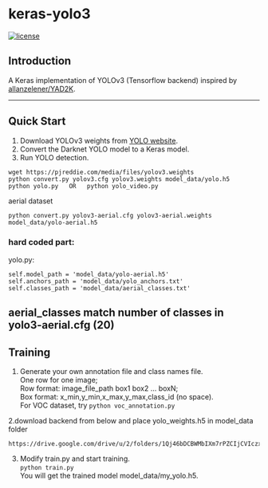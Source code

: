 
# keras-yolo3

[![license](https://img.shields.io/github/license/mashape/apistatus.svg)](LICENSE)

## Introduction

A Keras implementation of YOLOv3 (Tensorflow backend) inspired by [allanzelener/YAD2K](https://github.com/allanzelener/YAD2K).

---

## Quick Start

1. Download YOLOv3 weights from [YOLO website](http://pjreddie.com/darknet/yolo/).
2. Convert the Darknet YOLO model to a Keras model.
3. Run YOLO detection.

```
wget https://pjreddie.com/media/files/yolov3.weights
python convert.py yolov3.cfg yolov3.weights model_data/yolo.h5
python yolo.py   OR   python yolo_video.py
```

aerial dataset

```
python convert.py yolov3-aerial.cfg yolov3-aerial.weights model_data/yolo-aerial.h5
```

### hard coded part:
yolo.py:
```
self.model_path = 'model_data/yolo-aerial.h5'
self.anchors_path = 'model_data/yolo_anchors.txt'
self.classes_path = 'model_data/aerial_classes.txt'
```

aerial_classes match number of classes in yolo3-aerial.cfg  (20)
---

## Training

1. Generate your own annotation file and class names file.  
    One row for one image;  
    Row format: image_file_path box1 box2 ... boxN;  
    Box format: x_min,y_min,x_max,y_max,class_id (no space).  
    For VOC dataset, try `python voc_annotation.py`

2.download backend from below and place yolo_weights.h5 in model_data folder

    https://drive.google.com/drive/u/2/folders/1Qj46bDCBWMbIXm7rPZCIjCVIczxaj2l_

3. Modify train.py and start training.  
    `python train.py`  
    You will get the trained model model_data/my_yolo.h5.
